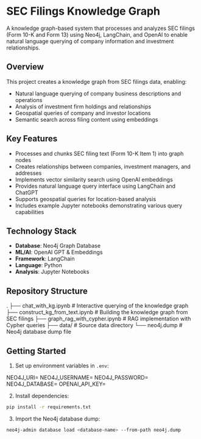# SEC Filings Knowledge Graph

A knowledge graph-based system that processes and analyzes SEC filings (Form 10-K and Form 13) using Neo4j, LangChain, and OpenAI to enable natural language querying of company information and investment relationships.

## Overview

This project creates a knowledge graph from SEC filings data, enabling:
- Natural language querying of company business descriptions and operations
- Analysis of investment firm holdings and relationships
- Geospatial queries of company and investor locations
- Semantic search across filing content using embeddings

## Key Features

- Processes and chunks SEC filing text (Form 10-K Item 1) into graph nodes
- Creates relationships between companies, investment managers, and addresses
- Implements vector similarity search using OpenAI embeddings
- Provides natural language query interface using LangChain and ChatGPT
- Supports geospatial queries for location-based analysis
- Includes example Jupyter notebooks demonstrating various query capabilities

## Technology Stack

- **Database**: Neo4j Graph Database
- **ML/AI**: OpenAI GPT & Embeddings
- **Framework**: LangChain
- **Language**: Python
- **Analysis**: Jupyter Notebooks

## Repository Structure
.
├── chat_with_kg.ipynb # Interactive querying of the knowledge graph
├── construct_kg_from_text.ipynb # Building the knowledge graph from SEC filings
├── graph_rag_with_cypher.ipynb # RAG implementation with Cypher queries
├── data/ # Source data directory
└── neo4j.dump # Neo4j database dump file


## Getting Started

1. Set up environment variables in `.env`:

NEO4J_URI=<your-neo4j-uri>
NEO4J_USERNAME=<username>
NEO4J_PASSWORD=<password>
NEO4J_DATABASE=<database-name>
OPENAI_API_KEY=<your-openai-key>

2. Install dependencies:

```bash 
pip install -r requirements.txt
```

3. Import the Neo4j database dump:

```bash
neo4j-admin database load <database-name> --from-path neo4j.dump